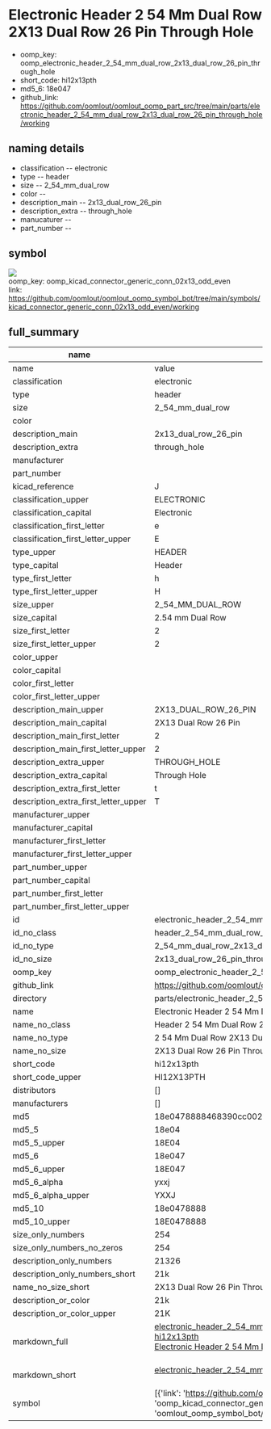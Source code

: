 # Electronic Header 2 54 Mm Dual Row 2X13 Dual Row 26 Pin Through Hole

  
* oomp_key: oomp_electronic_header_2_54_mm_dual_row_2x13_dual_row_26_pin_through_hole 
* short_code: hi12x13pth
* md5_6: 18e047  
* github_link: https://github.com/oomlout/oomlout_oomp_part_src/tree/main/parts/electronic_header_2_54_mm_dual_row_2x13_dual_row_26_pin_through_hole/working  
## naming details
* classification -- electronic
* type -- header
* size -- 2_54_mm_dual_row
* color -- 
* description_main -- 2x13_dual_row_26_pin
* description_extra -- through_hole
* manucaturer -- 
* part_number -- 



## symbol

![](symbol/{index}/working/working_600.png)  
oomp_key: oomp_kicad_connector_generic_conn_02x13_odd_even  
link: https://github.com/oomlout/oomlout_oomp_symbol_bot/tree/main/symbols/kicad_connector_generic_conn_02x13_odd_even/working  


## full_summary
| name | value | 
| --- | --- | 
| name | value | 
| classification | electronic | 
| type | header | 
| size | 2_54_mm_dual_row | 
| color |  | 
| description_main | 2x13_dual_row_26_pin | 
| description_extra | through_hole | 
| manufacturer |  | 
| part_number |  | 
| kicad_reference | J | 
| classification_upper | ELECTRONIC | 
| classification_capital | Electronic | 
| classification_first_letter | e | 
| classification_first_letter_upper | E | 
| type_upper | HEADER | 
| type_capital | Header | 
| type_first_letter | h | 
| type_first_letter_upper | H | 
| size_upper | 2_54_MM_DUAL_ROW | 
| size_capital | 2.54 mm Dual Row | 
| size_first_letter | 2 | 
| size_first_letter_upper | 2 | 
| color_upper |  | 
| color_capital |  | 
| color_first_letter |  | 
| color_first_letter_upper |  | 
| description_main_upper | 2X13_DUAL_ROW_26_PIN | 
| description_main_capital | 2X13 Dual Row 26 Pin | 
| description_main_first_letter | 2 | 
| description_main_first_letter_upper | 2 | 
| description_extra_upper | THROUGH_HOLE | 
| description_extra_capital | Through Hole | 
| description_extra_first_letter | t | 
| description_extra_first_letter_upper | T | 
| manufacturer_upper |  | 
| manufacturer_capital |  | 
| manufacturer_first_letter |  | 
| manufacturer_first_letter_upper |  | 
| part_number_upper |  | 
| part_number_capital |  | 
| part_number_first_letter |  | 
| part_number_first_letter_upper |  | 
| id | electronic_header_2_54_mm_dual_row_2x13_dual_row_26_pin_through_hole | 
| id_no_class | header_2_54_mm_dual_row_2x13_dual_row_26_pin_through_hole | 
| id_no_type | 2_54_mm_dual_row_2x13_dual_row_26_pin_through_hole | 
| id_no_size | 2x13_dual_row_26_pin_through_hole | 
| oomp_key | oomp_electronic_header_2_54_mm_dual_row_2x13_dual_row_26_pin_through_hole | 
| github_link | https://github.com/oomlout/oomlout_oomp_part_src/tree/main/parts/electronic_header_2_54_mm_dual_row_2x13_dual_row_26_pin_through_hole/working | 
| directory | parts/electronic_header_2_54_mm_dual_row_2x13_dual_row_26_pin_through_hole | 
| name | Electronic Header 2 54 Mm Dual Row 2X13 Dual Row 26 Pin Through Hole | 
| name_no_class | Header 2 54 Mm Dual Row 2X13 Dual Row 26 Pin Through Hole | 
| name_no_type | 2 54 Mm Dual Row 2X13 Dual Row 26 Pin Through Hole | 
| name_no_size | 2X13 Dual Row 26 Pin Through Hole | 
| short_code | hi12x13pth | 
| short_code_upper | HI12X13PTH | 
| distributors | [] | 
| manufacturers | [] | 
| md5 | 18e0478888468390cc0029128792c022 | 
| md5_5 | 18e04 | 
| md5_5_upper | 18E04 | 
| md5_6 | 18e047 | 
| md5_6_upper | 18E047 | 
| md5_6_alpha | yxxj | 
| md5_6_alpha_upper | YXXJ | 
| md5_10 | 18e0478888 | 
| md5_10_upper | 18E0478888 | 
| size_only_numbers | 254 | 
| size_only_numbers_no_zeros | 254 | 
| description_only_numbers | 21326 | 
| description_only_numbers_short | 21k | 
| name_no_size_short | 2X13 Dual Row 26 Pin Through Hole | 
| description_or_color | 21k | 
| description_or_color_upper | 21K | 
| markdown_full | [electronic_header_2_54_mm_dual_row_2x13_dual_row_26_pin_through_hole](https://github.com/oomlout/oomlout_oomp_part_src/tree/main/parts/electronic_header_2_54_mm_dual_row_2x13_dual_row_26_pin_through_hole/working)<br>[hi12x13pth](https://github.com/oomlout/oomlout_oomp_part_src/tree/main/parts/electronic_header_2_54_mm_dual_row_2x13_dual_row_26_pin_through_hole/working)<br>[Electronic Header 2 54 Mm Dual Row 2X13 Dual Row 26 Pin Through Hole](https://github.com/oomlout/oomlout_oomp_part_src/tree/main/parts/electronic_header_2_54_mm_dual_row_2x13_dual_row_26_pin_through_hole/working)<br><br> | 
| markdown_short | [electronic_header_2_54_mm_dual_row_2x13_dual_row_26_pin_through_hole](https://github.com/oomlout/oomlout_oomp_part_src/tree/main/parts/electronic_header_2_54_mm_dual_row_2x13_dual_row_26_pin_through_hole/working)<br><br> | 
| symbol | [{'link': 'https://github.com/oomlout/oomlout_oomp_symbol_bot/tree/main/symbols/kicad_connector_generic_conn_02x13_odd_even', 'oomp_key': 'oomp_kicad_connector_generic_conn_02x13_odd_even', 'directory': 'oomlout_oomp_symbol_bot/symbols/kicad_connector_generic_conn_02x13_odd_even//working/working.kicad_sym', 'index': 0}] | 
